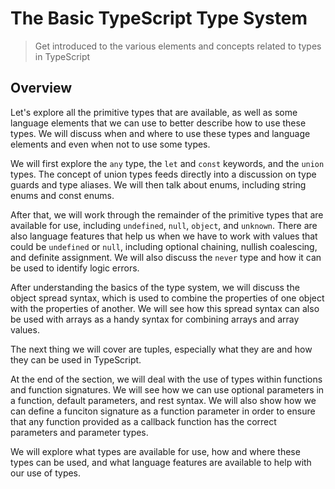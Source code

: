 # The Basic TypeScript Type System

> Get introduced to the various elements and concepts related to types in TypeScript

## Overview

Let's explore all the primitive types that are available, as well as some language elements that we can use to better describe how to use these types. We will discuss when and where to use these types and language elements and even when not to use some types.

We will first explore the `any` type, the `let` and `const` keywords, and the `union` types. The concept of union types feeds directly into a discussion on type guards and type aliases. We will then talk about enums, including string enums and const enums.

After that, we will work through the remainder of the primitive types that are available for use, including `undefined`, `null`, `object`, and `unknown`. There are also language features that help us when we have to work with values that could be `undefined` or `null`, including optional chaining, nullish coalescing, and definite assignment. We will also discuss the `never` type and how it can be used to identify logic errors.

After understanding the basics of the type system, we will discuss the object spread syntax, which is used to combine the properties of one object with the properties of another. We will see how this spread syntax can also be used with arrays as a handy syntax for combining arrays and array values.

The next thing we will cover are tuples, especially what they are and how they can be used in TypeScript.

At the end of the section, we will deal with the use of types within functions and function signatures. We will see how we can use optional parameters in a function, default parameters, and rest syntax. We will also show how we can define a funciton signature as a function parameter in order to ensure that any function provided as a callback function has the correct parameters and parameter types.

We will explore what types are available for use, how and where these types can be used, and what language features are available to help with our use of types.